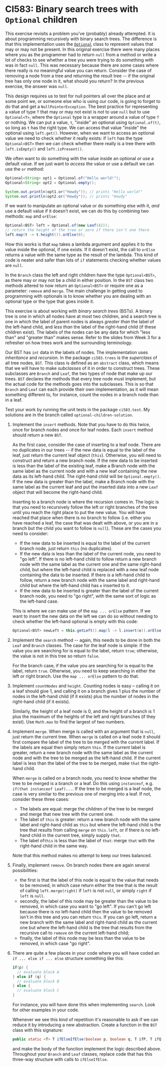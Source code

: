 # CI583: Binary search trees with `Optional` children

This exercise revisits a problem you've (probably) already attempted. It is about programming 
recursively with binary search trees. The difference is that this implementation uses the
[`Optional`](https://docs.oracle.com/javase/8/docs/api/java/util/Optional.html)
class to represent values that may or may not be present. In this original exercise there were 
many places where you as the programmer had to return `null` from a method or write a lot of checks
to see whether a tree you were trying to do something with was in fact `null`. This was necessary 
because there are some cases where there really is no meaningful value you can return. Consider the 
case of removing a node from a tree and returning the result tree -- if the original tree has only 
one node in it, what should you return? In the previous exercise, the answer was `null`.

This design requires us to test for null pointers all over the place and at some point we,
or someone else who is using our code, is going to forget to do that and get a
`NullPointerException`. The best practice for representing a value of type `T` that may or
may not exist is not to use `null` but to use `Optional<T>`, where the `Optional` type is a
wrapper around a value of type `T` or nothing. We can put a value, `t`, "inside" an optional 
using `Optional.of(t)`, so long as `t` has the right type.  We can access that value 
"inside" the optional using `left.get()`. However, when we want to access an optional value we need to check 
whether it really exists: if `left` has the type `Optional<BST>` then
we can check whether there really is a tree there with `left.isEmpty()` and `left.isPresent()`. 

We often want to do something with the value inside 
an optional *or* use a default value. If we just want to *access* the value or use a default we
can use the `or` method:

```java
Optional<String> opt1 = Optional.of("Hello world!");
Optional<String> opt2 = Optional.empty();

System.out.println(opt1.or("Howdy")); // prints "Hello world!"
System.out.println(opt2.or("Howdy")); // prints "Howdy"
```

If we want to manipulate an optional value or do something else with it, *and* use a default
value if it doesn't exist, we can do this by combining two methods: `map` and `orElse`:

```java
Optional<BST> left = Optional.of(new Leaf(42));
// return the height of the tree or zero if there isn't one there
left.map(t -> t.height()).orElse(0);
```

How this works is that `map` takes a lambda argument and applies it to the value inside
the optional, if one exists. If it doesn't exist, the call to `orElse` returns a value with
the same type as the result of the lambda. This kind of code is neater and safer than lots of
`if` statements checking whether values are `null`. 

In the `Branch` class the left and right children have the type `Optional<BST>`, as there 
may or may not be a child in either position. In the `BST` class two methods altered to now 
return an `Optional<BST>` or require one as a parameter: `remove` and `merge`. The main challenge
in getting used to programming with optionals is to know whether you are dealing with an optional
type or the type that goes inside it. 

This exercise is about working with *binary search trees* (BSTs). A binary tree is one in which
all nodes have at most two children, and a search tree is one in which the label of parent
nodes is always *greater than* the label of the left-hand child, and *less than* the label of
the right-hand child (if these children exist). The labels of the nodes can be
any data for which "less than" and "greater than" makes sense. Refer to the slides from Week 3 for a
refresher on how trees work and the surrounding terminology.

Our BST has `int` data in the labels of nodes. The implementation uses *inheritance* and
*recursion*. In the package `ci583.trees` is the *superclass* of all tree nodes, `BST`. This
class is defined as an `abstract` class, which means that we will have to make *subclasses*
of it in order to construct trees. These subclasses are `Branch` and `Leaf`, the two types
of node that make up our trees. `BST` declares the methods that every tree node must 
implement, but the actual code for the methods goes into the subclasses. This is so that 
`Branch` and `Leaf` can each provide their own implementation, as it will mean something
different to, for instance, count the nodes in a branch node than in a leaf.
 
Test  your  work  by running the unit tests  in  the package `ci583.test`. My solutions are in the 
branch called `optional-children-solution`.
         
1. Implement the `insert` methods. Note that you have to do this twice, once for 
   branch nodes and once for leaf nodes. Each `insert` method should return a new `BST`. 
 
   As the first case, consider the case of inserting to a leaf node.
   There are no duplicates in our trees -- if the new data is equal to the label of 
   the leaf, just return the current leaf object (`this`). Otherwise, you will need to 
   construct and return a new branch node. If the new
   data to be inserted is less than the label of the existing leaf, make a Branch node with 
   the same label as the current node and with a new leaf containing the new data as its left-hand child. The 
   right-hand child will be `Optional.empty()`. If the new data is greater than the label, make a Branch node
   with the same label as the current leaf and put the inserted data into a new `Leaf` object that will become 
   the right-hand child.
  
   Inserting to a branch node is where the recursion comes in. The logic
   is that you need to 
   recursively follow the left or right branches 
   of the tree until you reach the right place to put the new value. 
   You will have reached that place when there is no branch to follow (i.e. 
   either you have reached a leaf, the case that was dealt with above, or 
   you are in a branch but the child you want to follow is `null`). 
   These are the cases you need to consider:  
      
   - If the new data to be inserted is
     equal to the label of the current branch node, just return `this` (no duplicates).
   - If the new data is less than the label of the current node, 
     you need to "go left". If there
     is no left-hand child to follow return a new branch node with the 
     same label as the current one and the same right-hand child, but where the left-hand child
     is replaced with a new leaf node containing the data to be inserted. If there
     *is* a left-hand child to follow, return a new branch node with the same label and
     right-hand child but where the left-hand child has `e` inserted to it. 
   - If the new data to be inserted is greater than
     the label of the current branch node, you need to "go right", with 
     the same sort of logic as the left-hand case.

   This is where we can make use of the `map ... orElse` pattern. If we want to insert the
   new data on the left we can do so without needing to check whether the left-hand optional
   is empty with this code:

   ```java
   Optional<BST> newLeft = this.getLeft().map(l -> l.insert(e)).orElse(new Leaf(e));
   ```
   
3. Implement the `search` method -- again, this needs to be done in both the `Leaf` and
  `Branch` classes. The case for the leaf node is simple: if the value you are searching for 
   is equal to the label, return `true`; otherwise, the value is not in this tree so 
   return `false`.
  
   For the branch case, if the value you are searching for is equal to the label, 
   return
   `true`. Otherwise, you need to keep searching in either the left or right branch. Use
   the `map ... orElse` pattern to do that. 
         
4. Implement `countNodes` and `height`.  Counting nodes is easy – calling it on a leaf 
   should give 1, and calling it on a branch gives 1 plus the number of nodes in the left-hand
   child (if it exists) plus the number of nodes in the right-hand child (if it exists).
    
   Similarly, the height of a leaf node is 0, and the height 
   of a branch is 1 plus the maximum of the heights of the 
   left and right branches (if they exist). Use `Math.max` to find the largest of two 
   numbers.
 
5. Implement `merge`.  When merge is called with an argument that is `null`, just return the current tree. 
   When `merge` is called on a leaf node it should first compare
   the label of the tree to be merged with the current label. If the labels are equal 
   then simply return `this`. If the current label is
   greater, return a new branch node with the same label as the current node and
   with the tree to be merged as the left-hand child. If the current label is less than 
   the label of the tree to be merged, make `that` the right-hand child.

   When `merge` is called on a branch node, you need to know whether the tree to be merged
   is a branch or a leaf. Do this using `instanceof`, e.g. `if(that instanceof Leaf)...`. 
   If the tree to be merged is a leaf node, the case is very similar to the previous one of merging 
   into a leaf. If not, consider these three cases: 

   + The labels are equal: merge the children of the tree to be merged and merge that new tree with the current one.
   + The label of `this` is greater: return a new branch node with the same label and right-hand child as `this` but
     where the left-hand child is the tree that results from calling `merge` on 
     `this.left`, or if there is no left-hand child in the current tree, simply supply `that`. 
   + The label of`this` is less than the label of `that`: merge `that`
     with the right-hand child in the same way. 
   
   Note that this method makes no attempt to keep our 
   trees balanced.

6. Finally, implement `remove`. On branch nodes there are again several possibilities: 
        
   - the first is that the label of this node is equal to the value that needs to be 
     removed, in which case return either the tree that is the result of calling 
     `left.merge(right)` if `left` is not `null`, or simply `right` if `left` is 
     `null`. 
   - secondly, the label of this node may be greater than the value
     to be removed, in which case you want to "go left". If you can't go left because 
     there is no left-hand child then the value to be removed isn't in this tree and you can 
     return `this`. If you can go left, return a new branch with 
     the same label and right-hand child as the current one but where the 
     left-hand child is the tree that results from the recursive call to `remove` 
     on the current left-hand child; 
   - finally, the label of this node may be less than the value to be removed, 
     in which case "go right".

7. There are quite a few places in your code where you will have coded an 
   `if ... else if ... else` structure something like this:

   ```java
   if(p) {
     // evaluate block A
   } else if (q) {
     // evaluate block B
   } else {
     // evaluate block C
   }
   ```
   
   For instance, you will have done this when implementing `search`. Look for other 
   examples in your code.

   Whenever we see this kind of repetition it's reasonable to ask if we can reduce it by
   introducing a new abstraction. Create a function in the `BST` class with this signature:

   ```java
   public static <T> T ifElseIfElse(boolean p, boolean q, T ifP, T ifQ, T elseR)
   ```
   
   and make the body of the function implement the logic described above. Throughout your `Branch` 
   and `Leaf` classes, replace code that has this three-way structure with calls to `ifElseIfElse`.
 
